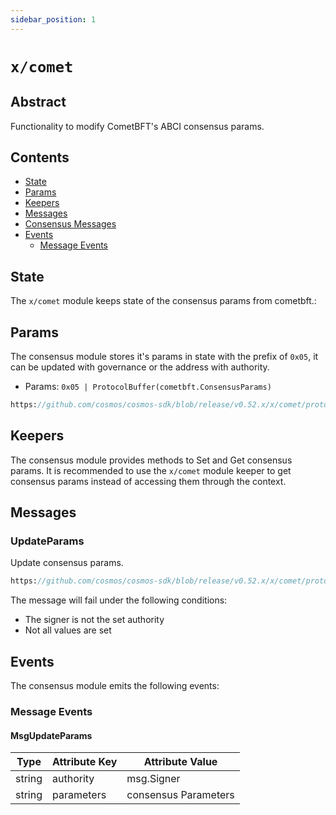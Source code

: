 ```yaml
---
sidebar_position: 1
---
```


# `x/comet`

## Abstract 

Functionality to modify CometBFT's ABCI consensus params.

## Contents

* [State](#state)
* [Params](#params)
* [Keepers](#keepers)
* [Messages](#messages)
* [Consensus Messages](#consensus-messages)
* [Events](#events)
    * [Message Events](#message-events)


## State

The `x/comet` module keeps state of the consensus params from cometbft.:

## Params

The consensus module stores it's params in state with the prefix of `0x05`,
it can be updated with governance or the address with authority.

* Params: `0x05 | ProtocolBuffer(cometbft.ConsensusParams)`

```protobuf reference
https://github.com/cosmos/cosmos-sdk/blob/release/v0.52.x/x/comet/proto/cosmos/consensus/v1/consensus.proto#L9-L15
```

## Keepers

The consensus module provides methods to Set and Get consensus params. It is recommended to use the `x/comet` module keeper to get consensus params instead of accessing them through the context.

## Messages

### UpdateParams

Update consensus params.

```protobuf reference
https://github.com/cosmos/cosmos-sdk/blob/release/v0.52.x/x/comet/proto/cosmos/consensus/v1/tx.proto#L23-L44
```

The message will fail under the following conditions:

* The signer is not the set authority 
* Not all values are set

## Events

The consensus module emits the following events:

### Message Events

#### MsgUpdateParams

| Type   | Attribute Key | Attribute Value     |
|--------|---------------|---------------------|
| string | authority     | msg.Signer          |
| string | parameters    | consensus Parameters |
